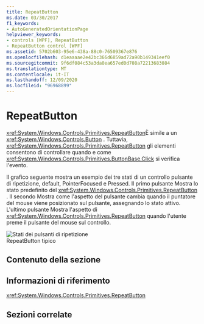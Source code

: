 ```yaml
---
title: RepeatButton
ms.date: 03/30/2017
f1_keywords:
- AutoGeneratedOrientationPage
helpviewer_keywords:
- controls [WPF], RepeatButton
- RepeatButton control [WPF]
ms.assetid: 5702b603-95e6-438a-88c0-76509367e876
ms.openlocfilehash: d1eaaaae2e42bc366d6859ad72a90b149341eef0
ms.sourcegitcommit: 9f6df084c53a3da0ea657ed0d708a72213683084
ms.translationtype: MT
ms.contentlocale: it-IT
ms.lasthandoff: 12/09/2020
ms.locfileid: "96968899"
---
```

# <a name="repeatbutton"></a>RepeatButton
<xref:System.Windows.Controls.Primitives.RepeatButton>È simile a un <xref:System.Windows.Controls.Button> . Tuttavia, <xref:System.Windows.Controls.Primitives.RepeatButton> gli elementi consentono di controllare quando e come <xref:System.Windows.Controls.Primitives.ButtonBase.Click> si verifica l'evento.  
  
 Il grafico seguente mostra un esempio dei tre stati di un controllo pulsante di ripetizione, default, PointerFocused e Pressed. Il primo pulsante Mostra lo stato predefinito del <xref:System.Windows.Controls.Primitives.RepeatButton> . Il secondo Mostra come l'aspetto del pulsante cambia quando il puntatore del mouse viene posizionato sul pulsante, assegnando lo stato attivo. L'ultimo pulsante Mostra l'aspetto di <xref:System.Windows.Controls.Primitives.RepeatButton> quando l'utente preme il pulsante del mouse sul controllo.  
  
 ![Stati dei pulsanti di ripetizione](./media/ss-ctl-repeatbutton.png "SS_CTL_repeatbutton")  
RepeatButton tipico  
  
## <a name="in-this-section"></a>Contenuto della sezione  
  
## <a name="reference"></a>Informazioni di riferimento  
 <xref:System.Windows.Controls.Primitives.RepeatButton>  
  
## <a name="related-sections"></a>Sezioni correlate
